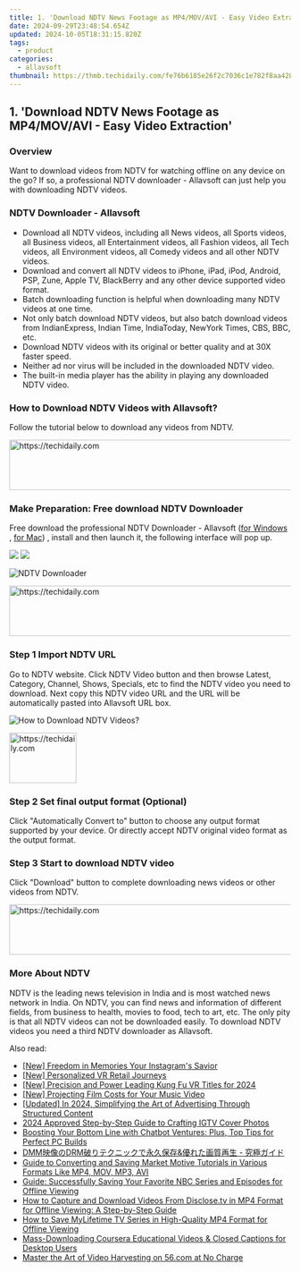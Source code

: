 ```yaml
---
title: 1. 'Download NDTV News Footage as MP4/MOV/AVI - Easy Video Extraction'
date: 2024-09-29T23:48:54.654Z
updated: 2024-10-05T18:31:15.820Z
tags:
  - product
categories:
  - allavsoft
thumbnail: https://thmb.techidaily.com/fe76b6185e26f2c7036c1e782f8aa4282a912d0cf8002f2ddafcfc14bd50d2eb.jpg
---
```


## 1. 'Download NDTV News Footage as MP4/MOV/AVI - Easy Video Extraction'

### Overview

Want to download videos from NDTV for watching offline on any device on the go? If so, a professional NDTV downloader - Allavsoft can just help you with downloading NDTV videos.

### NDTV Downloader - Allavsoft

* Download all NDTV videos, including all News videos, all Sports videos, all Business videos, all Entertainment videos, all Fashion videos, all Tech videos, all Environment videos, all Comedy videos and all other NDTV videos.
* Download and convert all NDTV videos to iPhone, iPad, iPod, Android, PSP, Zune, Apple TV, BlackBerry and any other device supported video format.
* Batch downloading function is helpful when downloading many NDTV videos at one time.
* Not only batch download NDTV videos, but also batch download videos from IndianExpress, Indian Time, IndiaToday, NewYork Times, CBS, BBC, etc.
* Download NDTV videos with its original or better quality and at 30X faster speed.
* Neither ad nor virus will be included in the downloaded NDTV video.
* The built-in media player has the ability in playing any downloaded NDTV video.

### How to Download NDTV Videos with Allavsoft?

Follow the tutorial below to download any videos from NDTV.

<!-- affiliate ads begin -->
<a href="https://aligracehair.sjv.io/c/5597632/2016134/19272" target="_top" id="2016134">
  <img src="//a.impactradius-go.com/display-ad/19272-2016134" border="0" alt="https://techidaily.com" width="728" height="90"/>
</a>
<img height="0" width="0" src="https://aligracehair.sjv.io/i/5597632/2016134/19272" style="position:absolute;visibility:hidden;" border="0" />
<!-- affiliate ads end -->

### Make Preparation: Free download NDTV Downloader

Free download the professional NDTV Downloader - Allavsoft ([for Windows](https://tools.techidaily.com/allavsoft/products/) , [for Mac](https://tools.techidaily.com/allavsoft/products/)) , install and then launch it, the following interface will pop up.

[![](https://www.allavsoft.com/how-to/../images/how-to/free-download-win.jpg)](https://tools.techidaily.com/allavsoft/products/) [![](https://www.allavsoft.com/how-to/../images/how-to/free-download-mac.jpg)](https://tools.techidaily.com/allavsoft/products/)

![NDTV Downloader](https://www.allavsoft.com/how-to/../images/allavsoft/screen-shot-600.jpg)

<!-- affiliate ads begin -->
<a href="https://appsumo.8odi.net/c/5597632/2118320/7443" target="_top" id="2118320">
  <img src="//a.impactradius-go.com/display-ad/7443-2118320" border="0" alt="https://techidaily.com" width="728" height="90"/>
</a>
<img height="0" width="0" src="https://appsumo.8odi.net/i/5597632/2118320/7443" style="position:absolute;visibility:hidden;" border="0" />
<!-- affiliate ads end -->

### Step 1 Import NDTV URL

Go to NDTV website. Click NDTV Video button and then browse Latest, Category, Channel, Shows, Specials, etc to find the NDTV video you need to download. Next copy this NDTV video URL and the URL will be automatically pasted into Allavsoft URL box.

![How to Download NDTV Videos?](https://www.allavsoft.com/how-to/../images/how-to/download-rtmp-video/download-rtmp-video.jpg)

<!-- affiliate ads begin -->
<a href="https://aligracehair.sjv.io/c/5597632/2135406/19272" target="_top" id="2135406">
  <img src="//a.impactradius-go.com/display-ad/19272-2135406" border="0" alt="https://techidaily.com" width="120" height="90"/>
</a>
<img height="0" width="0" src="https://aligracehair.sjv.io/i/5597632/2135406/19272" style="position:absolute;visibility:hidden;" border="0" />
<!-- affiliate ads end -->

### Step 2 Set final output format (Optional)

Click "Automatically Convert to" button to choose any output format supported by your device. Or directly accept NDTV original video format as the output format.

### Step 3 Start to download NDTV video

Click "Download" button to complete downloading news videos or other videos from NDTV.

<!-- affiliate ads begin -->
<a href="https://unicoeye.pxf.io/c/5597632/2134241/18498" target="_top" id="2134241">
  <img src="//a.impactradius-go.com/display-ad/18498-2134241" border="0" alt="https://techidaily.com" width="728" height="90"/>
</a>
<img height="0" width="0" src="https://unicoeye.pxf.io/i/5597632/2134241/18498" style="position:absolute;visibility:hidden;" border="0" />
<!-- affiliate ads end -->

### More About NDTV

NDTV is the leading news television in India and is most watched news network in India. On NDTV, you can find news and information of different fields, from business to health, movies to food, tech to art, etc. The only pity is that all NDTV videos can not be downloaded easily. To download NDTV videos you need a third NDTV downloader as Allavsoft.

<ins class="adsbygoogle"
     style="display:block"
     data-ad-format="autorelaxed"
     data-ad-client="ca-pub-7571918770474297"
     data-ad-slot="1223367746"></ins>

<ins class="adsbygoogle"
     style="display:block"
     data-ad-client="ca-pub-7571918770474297"
     data-ad-slot="8358498916"
     data-ad-format="auto"
     data-full-width-responsive="true"></ins>

<span class="atpl-alsoreadstyle">Also read:</span>
<div><ul>
<li><a href="https://instagram-video-files.techidaily.com/new-freedom-in-memories-your-instagrams-savior/"><u>[New] Freedom in Memories Your Instagram's Savior</u></a></li>
<li><a href="https://extra-guidance.techidaily.com/new-personalized-vr-retail-journeys/"><u>[New] Personalized VR Retail Journeys</u></a></li>
<li><a href="https://screen-video-capture.techidaily.com/new-precision-and-power-leading-kung-fu-vr-titles-for-2024/"><u>[New] Precision and Power Leading Kung Fu VR Titles for 2024</u></a></li>
<li><a href="https://extra-support.techidaily.com/new-projecting-film-costs-for-your-music-video/"><u>[New] Projecting Film Costs for Your Music Video</u></a></li>
<li><a href="https://facebook-videos.techidaily.com/updated-in-2024-simplifying-the-art-of-advertising-through-structured-content/"><u>[Updated] In 2024, Simplifying the Art of Advertising Through Structured Content</u></a></li>
<li><a href="https://instagram-video-files.techidaily.com/2024-approved-step-by-step-guide-to-crafting-igtv-cover-photos/"><u>2024 Approved Step-by-Step Guide to Crafting IGTV Cover Photos</u></a></li>
<li><a href="https://tech-revival.techidaily.com/boosting-your-bottom-line-with-chatbot-ventures-plus-top-tips-for-perfect-pc-builds/"><u>Boosting Your Bottom Line with Chatbot Ventures: Plus, Top Tips for Perfect PC Builds</u></a></li>
<li><a href="https://vp-tips.techidaily.com/dmmdrmand/"><u>DMM映像のDRM破りテクニックで永久保存&優れた画質再生 - 究極ガイド</u></a></li>
<li><a href="https://win-great.techidaily.com/guide-to-converting-and-saving-market-motive-tutorials-in-various-formats-like-mp4-mov-mp3-avi/"><u>Guide to Converting and Saving Market Motive Tutorials in Various Formats Like MP4, MOV, MP3, AVI</u></a></li>
<li><a href="https://win-great.techidaily.com/guide-successfully-saving-your-favorite-nbc-series-and-episodes-for-offline-viewing/"><u>Guide: Successfully Saving Your Favorite NBC Series and Episodes for Offline Viewing</u></a></li>
<li><a href="https://win-great.techidaily.com/how-to-capture-and-download-videos-from-disclosetv-in-mp4-format-for-offline-viewing-a-step-by-step-guide/"><u>How to Capture and Download Videos From Disclose.tv in MP4 Format for Offline Viewing: A Step-by-Step Guide</u></a></li>
<li><a href="https://win-great.techidaily.com/how-to-save-mylifetime-tv-series-in-high-quality-mp4-format-for-offline-viewing/"><u>How to Save MyLifetime TV Series in High-Quality MP4 Format for Offline Viewing</u></a></li>
<li><a href="https://win-great.techidaily.com/mass-downloading-coursera-educational-videos-and-closed-captions-for-desktop-users/"><u>Mass-Downloading Coursera Educational Videos & Closed Captions for Desktop Users</u></a></li>
<li><a href="https://win-great.techidaily.com/master-the-art-of-video-harvesting-on-56com-at-no-charge/"><u>Master the Art of Video Harvesting on 56.com at No Charge</u></a></li>
</ul></div>

